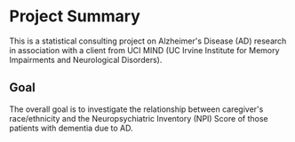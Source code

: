 # Project Summary
This is a statistical consulting project on Alzheimer's Disease (AD) research in association with a client from UCI MIND (UC Irvine Institute for Memory Impairments and Neurological Disorders).
## Goal
The overall goal is to investigate the relationship between caregiver's race/ethnicity and the Neuropsychiatric Inventory (NPI) Score of those patients with dementia due to AD.
